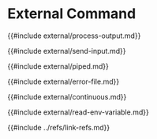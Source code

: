 # External Command

{{#include external/process-output.md}}

{{#include external/send-input.md}}

{{#include external/piped.md}}

{{#include external/error-file.md}}

{{#include external/continuous.md}}

{{#include external/read-env-variable.md}}

{{#include ../refs/link-refs.md}}
